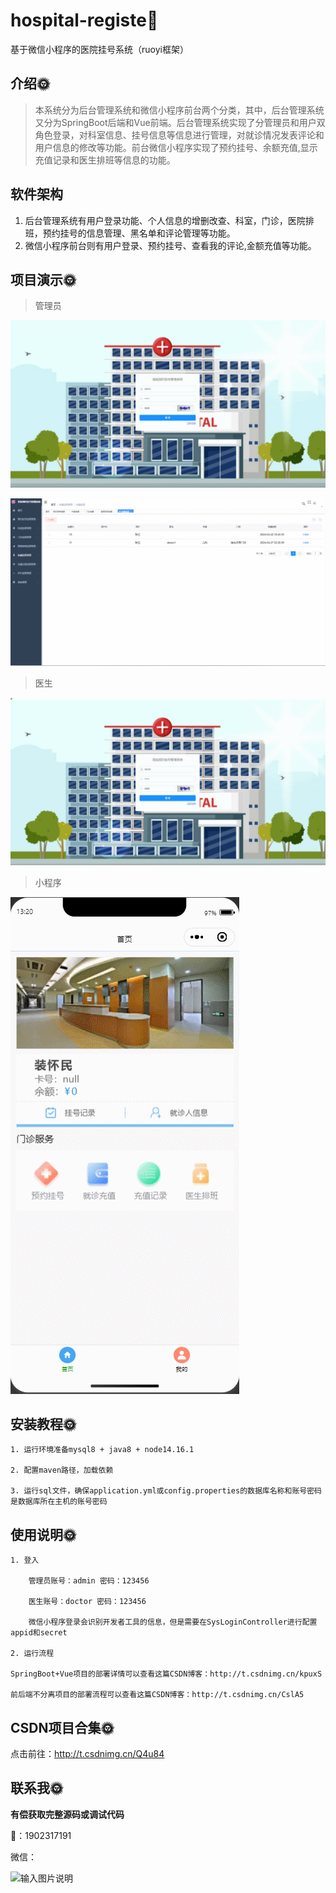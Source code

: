 
#  hospital-registe🎂

基于微信小程序的医院挂号系统（ruoyi框架）

## 介绍🌞
> 本系统分为后台管理系统和微信小程序前台两个分类，其中，后台管理系统又分为SpringBoot后端和Vue前端。后台管理系统实现了分管理员和用户双角色登录，对科室信息、挂号信息等信息进行管理，对就诊情况发表评论和用户信息的修改等功能。前台微信小程序实现了预约挂号、余额充值,显示充值记录和医生排班等信息的功能。

## 软件架构

1. 后台管理系统有用户登录功能、个人信息的增删改查、科室，门诊，医院排班，预约挂号的信息管理、黑名单和评论管理等功能。
2. 微信小程序前台则有用户登录、预约挂号、查看我的评论,金额充值等功能。

## 项目演示🌞

> 管理员

![348516898-b206259d-ed4a-43d8-925a-1c0ce2c9eddc](files/348516898-b206259d-ed4a-43d8-925a-1c0ce2c9eddc.gif)

![348516900-875d2b48-60c3-4580-8b3c-d9b97945375f](files/348516900-875d2b48-60c3-4580-8b3c-d9b97945375f.gif)



> 医生

![348516987-56288bbe-2252-4a72-81a2-fff0da2c49b8](files/348516987-56288bbe-2252-4a72-81a2-fff0da2c49b8.gif)

> 小程序

![348517069-cf59d1fd-070c-4239-9f3f-4fc4e997986d](files/348517069-cf59d1fd-070c-4239-9f3f-4fc4e997986d.gif)

## 安装教程🌞

```
1. 运行环境准备mysql8 + java8 + node14.16.1

2. 配置maven路径，加载依赖

3. 运行sql文件，确保application.yml或config.properties的数据库名称和账号密码是数据库所在主机的账号密码
```



## 使用说明🌞

```
1. 登入

    管理员账号：admin 密码：123456

    医生账号：doctor 密码：123456

    微信小程序登录会识别开发者工具的信息，但是需要在SysLoginController进行配置appid和secret
  
2. 运行流程

SpringBoot+Vue项目的部署详情可以查看这篇CSDN博客：http://t.csdnimg.cn/kpuxS

前后端不分离项目的部署流程可以查看这篇CSDN博客：http://t.csdnimg.cn/CslA5
```



## CSDN项目合集🌞

点击前往：http://t.csdnimg.cn/Q4u84



## 联系我🌞

**有偿获取完整源码或调试代码**

🐧：1902317191

微信：



![输入图片说明](https://gitee.com/luooin/liulangdongwujiuzhu/raw/main/files/image3.png)